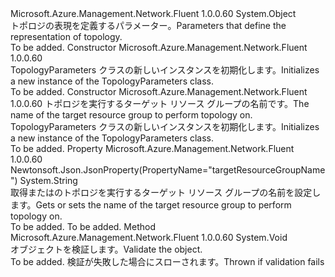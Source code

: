 <Type Name="TopologyParameters" FullName="Microsoft.Azure.Management.Network.Fluent.Models.TopologyParameters">
  <TypeSignature Language="C#" Value="public class TopologyParameters" />
  <TypeSignature Language="ILAsm" Value=".class public auto ansi beforefieldinit TopologyParameters extends System.Object" />
  <TypeSignature Language="DocId" Value="T:Microsoft.Azure.Management.Network.Fluent.Models.TopologyParameters" />
  <TypeSignature Language="VB.NET" Value="Public Class TopologyParameters" />
  <TypeSignature Language="F#" Value="type TopologyParameters = class" />
  <AssemblyInfo>
    <AssemblyName>Microsoft.Azure.Management.Network.Fluent</AssemblyName>
    <AssemblyVersion>1.0.0.60</AssemblyVersion>
  </AssemblyInfo>
  <Base>
    <BaseTypeName>System.Object</BaseTypeName>
  </Base>
  <Interfaces />
  <Docs>
    <summary>
            <span data-ttu-id="fe05a-101">トポロジの表現を定義するパラメーター。</span><span class="sxs-lookup"><span data-stu-id="fe05a-101">Parameters that define the representation of topology.</span></span>
            </summary>
    <remarks>To be added.</remarks>
  </Docs>
  <Members>
    <Member MemberName=".ctor">
      <MemberSignature Language="C#" Value="public TopologyParameters ();" />
      <MemberSignature Language="ILAsm" Value=".method public hidebysig specialname rtspecialname instance void .ctor() cil managed" />
      <MemberSignature Language="DocId" Value="M:Microsoft.Azure.Management.Network.Fluent.Models.TopologyParameters.#ctor" />
      <MemberSignature Language="VB.NET" Value="Public Sub New ()" />
      <MemberType>Constructor</MemberType>
      <AssemblyInfo>
        <AssemblyName>Microsoft.Azure.Management.Network.Fluent</AssemblyName>
        <AssemblyVersion>1.0.0.60</AssemblyVersion>
      </AssemblyInfo>
      <Parameters />
      <Docs>
        <summary>
            <span data-ttu-id="fe05a-102">TopologyParameters クラスの新しいインスタンスを初期化します。</span><span class="sxs-lookup"><span data-stu-id="fe05a-102">Initializes a new instance of the TopologyParameters class.</span></span>
            </summary>
        <remarks>To be added.</remarks>
      </Docs>
    </Member>
    <Member MemberName=".ctor">
      <MemberSignature Language="C#" Value="public TopologyParameters (string targetResourceGroupName);" />
      <MemberSignature Language="ILAsm" Value=".method public hidebysig specialname rtspecialname instance void .ctor(string targetResourceGroupName) cil managed" />
      <MemberSignature Language="DocId" Value="M:Microsoft.Azure.Management.Network.Fluent.Models.TopologyParameters.#ctor(System.String)" />
      <MemberSignature Language="VB.NET" Value="Public Sub New (targetResourceGroupName As String)" />
      <MemberSignature Language="F#" Value="new Microsoft.Azure.Management.Network.Fluent.Models.TopologyParameters : string -&gt; Microsoft.Azure.Management.Network.Fluent.Models.TopologyParameters" Usage="new Microsoft.Azure.Management.Network.Fluent.Models.TopologyParameters targetResourceGroupName" />
      <MemberType>Constructor</MemberType>
      <AssemblyInfo>
        <AssemblyName>Microsoft.Azure.Management.Network.Fluent</AssemblyName>
        <AssemblyVersion>1.0.0.60</AssemblyVersion>
      </AssemblyInfo>
      <Parameters>
        <Parameter Name="targetResourceGroupName" Type="System.String" />
      </Parameters>
      <Docs>
        <param name="targetResourceGroupName"><span data-ttu-id="fe05a-103">トポロジを実行するターゲット リソース グループの名前です。</span><span class="sxs-lookup"><span data-stu-id="fe05a-103">The name of the target resource group to perform topology on.</span></span></param>
        <summary>
            <span data-ttu-id="fe05a-104">TopologyParameters クラスの新しいインスタンスを初期化します。</span><span class="sxs-lookup"><span data-stu-id="fe05a-104">Initializes a new instance of the TopologyParameters class.</span></span>
            </summary>
        <remarks>To be added.</remarks>
      </Docs>
    </Member>
    <Member MemberName="TargetResourceGroupName">
      <MemberSignature Language="C#" Value="public string TargetResourceGroupName { get; set; }" />
      <MemberSignature Language="ILAsm" Value=".property instance string TargetResourceGroupName" />
      <MemberSignature Language="DocId" Value="P:Microsoft.Azure.Management.Network.Fluent.Models.TopologyParameters.TargetResourceGroupName" />
      <MemberSignature Language="VB.NET" Value="Public Property TargetResourceGroupName As String" />
      <MemberSignature Language="F#" Value="member this.TargetResourceGroupName : string with get, set" Usage="Microsoft.Azure.Management.Network.Fluent.Models.TopologyParameters.TargetResourceGroupName" />
      <MemberType>Property</MemberType>
      <AssemblyInfo>
        <AssemblyName>Microsoft.Azure.Management.Network.Fluent</AssemblyName>
        <AssemblyVersion>1.0.0.60</AssemblyVersion>
      </AssemblyInfo>
      <Attributes>
        <Attribute>
          <AttributeName>Newtonsoft.Json.JsonProperty(PropertyName="targetResourceGroupName")</AttributeName>
        </Attribute>
      </Attributes>
      <ReturnValue>
        <ReturnType>System.String</ReturnType>
      </ReturnValue>
      <Docs>
        <summary>
            <span data-ttu-id="fe05a-105">取得またはのトポロジを実行するターゲット リソース グループの名前を設定します。</span><span class="sxs-lookup"><span data-stu-id="fe05a-105">Gets or sets the name of the target resource group to perform topology on.</span></span>
            </summary>
        <value>To be added.</value>
        <remarks>To be added.</remarks>
      </Docs>
    </Member>
    <Member MemberName="Validate">
      <MemberSignature Language="C#" Value="public virtual void Validate ();" />
      <MemberSignature Language="ILAsm" Value=".method public hidebysig newslot virtual instance void Validate() cil managed" />
      <MemberSignature Language="DocId" Value="M:Microsoft.Azure.Management.Network.Fluent.Models.TopologyParameters.Validate" />
      <MemberSignature Language="VB.NET" Value="Public Overridable Sub Validate ()" />
      <MemberSignature Language="F#" Value="abstract member Validate : unit -&gt; unit&#xA;override this.Validate : unit -&gt; unit" Usage="topologyParameters.Validate " />
      <MemberType>Method</MemberType>
      <AssemblyInfo>
        <AssemblyName>Microsoft.Azure.Management.Network.Fluent</AssemblyName>
        <AssemblyVersion>1.0.0.60</AssemblyVersion>
      </AssemblyInfo>
      <ReturnValue>
        <ReturnType>System.Void</ReturnType>
      </ReturnValue>
      <Parameters />
      <Docs>
        <summary>
            <span data-ttu-id="fe05a-106">オブジェクトを検証します。</span><span class="sxs-lookup"><span data-stu-id="fe05a-106">Validate the object.</span></span>
            </summary>
        <remarks>To be added.</remarks>
        <exception cref="T:Microsoft.Rest.ValidationException">
            <span data-ttu-id="fe05a-107">検証が失敗した場合にスローされます。</span><span class="sxs-lookup"><span data-stu-id="fe05a-107">Thrown if validation fails</span></span>
            </exception>
      </Docs>
    </Member>
  </Members>
</Type>